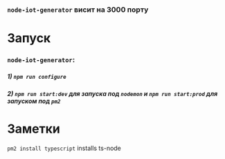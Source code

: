 ### `node-iot-generator` висит на 3000 порту
# Запуск
### `node-iot-generator`:
##### 1) `npm run configure`
##### 2) `npm run start:dev` для запуска под `nodemon` и `npm run start:prod` для запуском под `pm2`
# Заметки
`pm2 install typescript` installs ts-node
